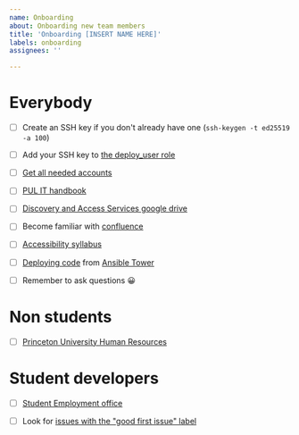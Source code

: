 ```yaml
---
name: Onboarding
about: Onboarding new team members
title: 'Onboarding [INSERT NAME HERE]'
labels: onboarding
assignees: ''

---
```


# Everybody

- [ ] Create an SSH key if you don't already have one (`ssh-keygen -t ed25519 -a 100`)
- [ ] Add your SSH key to [the deploy_user role](https://github.com/pulibrary/princeton_ansible/blob/main/group_vars/all/vars.yml)
- [ ] [Get all needed accounts](https://github.com/pulibrary/dacs_handbook/blob/main/accounts.md) 
- [ ] [PUL IT handbook](https://github.com/pulibrary/pul-it-handbook)
- [ ] [Discovery and Access Services google drive](https://drive.google.com/drive/folders/1rSAXeVtSKQ_uvo1P7OFMvECNwoKZlsS_)
- [ ] Become familiar with [confluence](https://lib-confluence.princeton.edu/)
- [ ] [Accessibility syllabus](https://docs.google.com/document/d/1_xREyfTrQnPgSLVLK8bmp-pNwj4t88noyQXJfJvEo3c/edit)
- [ ] [Deploying code](https://docs.google.com/document/d/14-z3v_vUMLTAVw-g1OlSfqCicQb2BKd9q3RYQqoi4z4/edit) from [Ansible Tower](https://ansible-tower.princeton.edu/)
- [ ] Remember to ask questions 😀
 

# Non students  
- [ ] [Princeton University Human Resources](https://hr.princeton.edu/)


# Student developers

- [ ] [Student Employment office](https://finaid.princeton.edu/student-employment)
- [ ] Look for [issues with the "good first issue" label](https://github.com/search?q=repo%3Apulibrary%2Ffirestone_locator+repo%3Apulibrary%2Flockers_and_study_spaces+repo%3Apulibrary%2Frepecwp+repo%3Apulibrary%2Fmudd-dbs+repo%3Apulibrary%2Fdiscoveryutils+repo%3Apulibrary%2Frecap+repo%3Apulibrary%2Fbibdata+repo%3Apulibrary%2Fspecial_collections+repo%3Apulibrary%2Ffriends_of_pul+repo%3Apulibrary%2Fresearchdata+repo%3Apulibrary%2FDSS+repo%3Apulibrary%2Frequests+repo%3Apulibrary%2Flib_jobs+repo%3Apulibrary%2Fbyzantine_translations+repo%3Apulibrary%2Fpul_library_drupal+repo%3Apulibrary%2Fapprovals+repo%3Apulibrary%2Fgeaccirc+repo%3Apulibrary%2Forangelight+repo%3Apulibrary%2Faspace_helpers+repo%3APrincetonUniversityLibrary/pas-craft3+repo%3APrincetonUniversityLibrary/video_reserves+label%3A"good%20first%20issue"+state%3Aopen&type=Issues&ref=advsearch&l=&l=)


